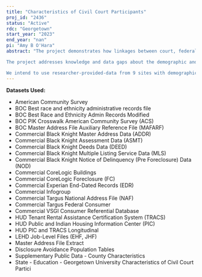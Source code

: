 ```yaml
---
title: "Characteristics of Civil Court Participants"
proj_id: "2436"
status: "Active"
rdc: "Georgetown"
start_year: "2023"
end_year: "nan"
pi: "Amy B O'Hara"
abstract: "The project demonstrates how linkages between court, federal, and state data build knowledge about the relationships between housing insecurity, racial inequities, and civil court participation. A deficit of high-quality accessible data impedes the study and development of evidence-based policies in the civil justice arena, and will cripple evidence building and policy responses during pandemic recovery unless more knowledge is created.  This project develops methods to produce statistics characterizing parties involved in civil court eviction cases, noting how they differ across sites and over time.

The project addresses knowledge and data gaps about the demographic and socioeconomic characteristics of court participants.  Such data are not collected in the civil courts themselves, unlike the situation in criminal courts where more information about defendants (e.g., age or date of birth, race and ethnicity) is captured. For civil cases, even if courts were to begin collecting these characteristics regularly, the data would not be comprehensive or representative because 40 percent of defendants in evictions cases do not show up for their court hearings.

We intend to use researcher-provided-data from 9 sites with demographic and geographic characteristics in this project.  We seek person-level matching to Census race and ethnicity data, federal and state administrative data, and commercial data to explore the availability and consistency of race and ethnicity data for defendants in the evictions cases, and statistics about residential mobility and labor force participation before and after eviction cases."
---
```


**Datasets Used:**

  - American Community Survey 
  - BOC Best race and ethnicity administrative records file 
  - BOC Best Race and Ethnicity Admin Records Modified 
  - BOC PIK Crosswalk American Community Survey (ACS) 
  - BOC Master Address File Auxiliary Reference File (MAFARF) 
  - Commercial Black Knight Master Address Data (ADDR) 
  - Commercial Black Knight Assessment Data (ASMT) 
  - Commercial Black Knight Deeds Data (DEED) 
  - Commercial Black Knight Multiple Listing Service Data (MLS) 
  - Commercial Black Knight Notice of Delinquency (Pre Foreclosure) Data (NOD) 
  - Commercial CoreLogic Buildings 
  - Commercial CoreLogic Foreclosure (FC) 
  - Commercial Experian End-Dated Records (EDR) 
  - Commercial Infogroup 
  - Commercial Targus National Address File (NAF) 
  - Commercial Targus Federal Consumer 
  - Commercial VSGI Consumer Referential Database 
  - HUD Tenant Rental Assistance Certification System (TRACS) 
  - HUD Public and Indian Housing Information Center (PIC) 
  - HUD PIC and TRACS Longitudinal 
  - LEHD Job-Level Files (EHF, JHF) 
  - Master Address File Extract 
  - Disclosure Avoidance Population Tables 
  - Supplementary Public Data - County Characteristics 
  - State - Education - Georgetown University Characteristics of Civil Court Partici 

